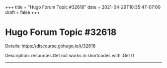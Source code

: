 +++
title = "Hugo Forum Topic #32618"
date = 2021-04-29T10:35:47-07:00
draft = false
+++
# Hugo Forum Topic #32618

Details: <https://discourse.gohugo.io/t/32618>

Description: resources.Get not works in shortcodes with .Get 0

---
